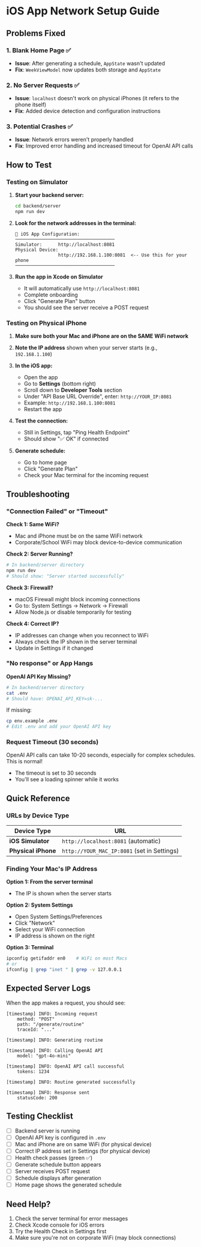 # iOS App Network Setup Guide

## Problems Fixed

### 1. **Blank Home Page** ✅
- **Issue**: After generating a schedule, `AppState` wasn't updated
- **Fix**: `WeekViewModel` now updates both storage and `AppState`

### 2. **No Server Requests** ✅
- **Issue**: `localhost` doesn't work on physical iPhones (it refers to the phone itself)
- **Fix**: Added device detection and configuration instructions

### 3. **Potential Crashes** ✅
- **Issue**: Network errors weren't properly handled
- **Fix**: Improved error handling and increased timeout for OpenAI API calls

## How to Test

### Testing on Simulator

1. **Start your backend server:**
   ```bash
   cd backend/server
   npm run dev
   ```

2. **Look for the network addresses in the terminal:**
   ```
   📱 iOS App Configuration:
   ─────────────────────────────────────
   Simulator:      http://localhost:8081
   Physical Device:
                   http://192.168.1.100:8081  <-- Use this for your phone
   ─────────────────────────────────────
   ```

3. **Run the app in Xcode on Simulator**
   - It will automatically use `http://localhost:8081`
   - Complete onboarding
   - Click "Generate Plan" button
   - You should see the server receive a POST request

### Testing on Physical iPhone

1. **Make sure both your Mac and iPhone are on the SAME WiFi network**

2. **Note the IP address** shown when your server starts (e.g., `192.168.1.100`)

3. **In the iOS app:**
   - Open the app
   - Go to **Settings** (bottom right)
   - Scroll down to **Developer Tools** section
   - Under "API Base URL Override", enter: `http://YOUR_IP:8081`
   - Example: `http://192.168.1.100:8081`
   - Restart the app

4. **Test the connection:**
   - Still in Settings, tap "Ping Health Endpoint"
   - Should show "✅ OK" if connected

5. **Generate schedule:**
   - Go to home page
   - Click "Generate Plan"
   - Check your Mac terminal for the incoming request

## Troubleshooting

### "Connection Failed" or "Timeout"

**Check 1: Same WiFi?**
- Mac and iPhone must be on the same WiFi network
- Corporate/School WiFi may block device-to-device communication

**Check 2: Server Running?**
```bash
# In backend/server directory
npm run dev
# Should show: "Server started successfully"
```

**Check 3: Firewall?**
- macOS Firewall might block incoming connections
- Go to: System Settings → Network → Firewall
- Allow Node.js or disable temporarily for testing

**Check 4: Correct IP?**
- IP addresses can change when you reconnect to WiFi
- Always check the IP shown in the server terminal
- Update in Settings if it changed

### "No response" or App Hangs

**OpenAI API Key Missing?**
```bash
# In backend/server directory
cat .env
# Should have: OPENAI_API_KEY=sk-...
```

If missing:
```bash
cp env.example .env
# Edit .env and add your OpenAI API key
```

### Request Timeout (30 seconds)

OpenAI API calls can take 10-20 seconds, especially for complex schedules. This is normal!
- The timeout is set to 30 seconds
- You'll see a loading spinner while it works

## Quick Reference

### URLs by Device Type

| Device Type | URL |
|------------|-----|
| **iOS Simulator** | `http://localhost:8081` (automatic) |
| **Physical iPhone** | `http://YOUR_MAC_IP:8081` (set in Settings) |

### Finding Your Mac's IP Address

**Option 1: From the server terminal**
- The IP is shown when the server starts

**Option 2: System Settings**
- Open System Settings/Preferences
- Click "Network"
- Select your WiFi connection
- IP address is shown on the right

**Option 3: Terminal**
```bash
ipconfig getifaddr en0    # WiFi on most Macs
# or
ifconfig | grep "inet " | grep -v 127.0.0.1
```

## Expected Server Logs

When the app makes a request, you should see:

```
[timestamp] INFO: Incoming request
    method: "POST"
    path: "/generate/routine"
    traceId: "..."
    
[timestamp] INFO: Generating routine
    
[timestamp] INFO: Calling OpenAI API
    model: "gpt-4o-mini"
    
[timestamp] INFO: OpenAI API call successful
    tokens: 1234
    
[timestamp] INFO: Routine generated successfully

[timestamp] INFO: Response sent
    statusCode: 200
```

## Testing Checklist

- [ ] Backend server is running
- [ ] OpenAI API key is configured in `.env`
- [ ] Mac and iPhone are on same WiFi (for physical device)
- [ ] Correct IP address set in Settings (for physical device)
- [ ] Health check passes (green ✅)
- [ ] Generate schedule button appears
- [ ] Server receives POST request
- [ ] Schedule displays after generation
- [ ] Home page shows the generated schedule

## Need Help?

1. Check the server terminal for error messages
2. Check Xcode console for iOS errors
3. Try the Health Check in Settings first
4. Make sure you're not on corporate WiFi (may block connections)

